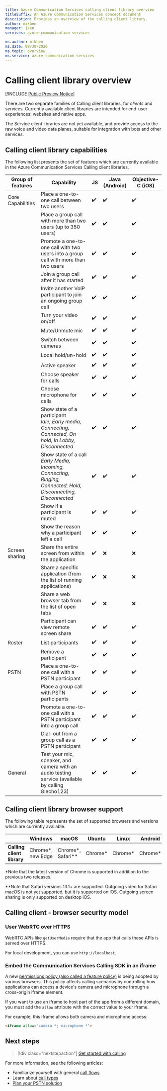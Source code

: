 ```yaml
---
title: Azure Communication Services calling client library overview
titleSuffix: An Azure Communication Services concept document
description: Provides an overview of the calling client library.
author: mikben
manager: jken
services: azure-communication-services

ms.author: mikben
ms.date: 09/30/2020
ms.topic: overview
ms.service: azure-communication-services
---
```

# Calling client library overview

[!INCLUDE [Public Preview Notice](../../includes/public-preview-include.md)]

There are two separate families of Calling client libraries, for *clients* and *services.* Currently available client libraries are intended for end-user experiences: websites and native apps.

The Service client libraries are not yet available, and provide access to the raw voice and video data planes, suitable for integration with bots and other services.

## Calling client library capabilities

The following list presents the set of features which are currently available in the Azure Communication Services Calling client libraries.

| Group of features | Capability                                                                                                          | JS  | Java (Android) | Objective-C (iOS) 
| ----------------- | ------------------------------------------------------------------------------------------------------------------- | ---  | -------------- | -------------
| Core Capabilities | Place a one-to-one call between two users                                                                           | ✔️   | ✔️            | ✔️  
|                   | Place a group call with more than two users (up to 350 users)                                                       | ✔️   | ✔️            | ✔️ 
|                   | Promote a one-to-one call with two users into a group call with more than two users                                 | ✔️   | ✔️            | ✔️ 
|                   | Join a group call after it has started                                                                              | ✔️   | ✔️            | ✔️ 
|                   | Invite another VoIP participant to join an ongoing group call                                                       | ✔️   | ✔️            | ✔️
|                   | Turn your video on/off                                                         | ✔️   | ✔️            | ✔️ 
|                   | Mute/Unmute mic                                                                                                     | ✔️   | ✔️            | ✔️         
|                   | Switch between cameras                                                                                              | ✔️   | ✔️            | ✔️           
|                   | Local hold/un-hold                                                                                                  | ✔️   | ✔️            | ✔️           
|                   | Active speaker                                                                                                      | ✔️   | ✔️            | ✔️           
|                   | Choose speaker for calls                                                                                            | ✔️   | ✔️            | ✔️           
|                   | Choose microphone for calls                                                                                         | ✔️   | ✔️            | ✔️           
|                   | Show state of a participant<br/>*Idle, Early media, Connecting, Connected, On hold, In Lobby, Disconnected*         | ✔️   | ✔️            | ✔️           
|                   | Show state of a call<br/>*Early Media, Incoming, Connecting, Ringing, Connected, Hold, Disconnecting, Disconnected* | ✔️   | ✔️            | ✔️           
|                   | Show if a participant is muted                                                                                      | ✔️   | ✔️            | ✔️           
|                   | Show the reason why a participant left a call                                                                       | ✔️   | ✔️            | ✔️     
| Screen sharing    | Share the entire screen from within the application                                                                 | ✔️   | ❌            | ❌           
|                   | Share a specific application (from the list of running applications)                                                | ✔️   | ❌            | ❌           
|                   | Share a web browser tab from the list of open tabs                                                                  | ✔️   | ❌            | ❌           
|                   | Participant can view remote screen share                                                                            | ✔️   | ✔️            | ✔️         
| Roster            | List participants                                                                                                   | ✔️   | ✔️            | ✔️           
|                   | Remove a participant                                                                                                | ✔️   | ✔️            | ✔️         
| PSTN              | Place a one-to-one call with a PSTN participant                                                                     | ✔️   | ✔️            | ✔️   
|                   | Place a group call with PSTN participants                                                                           | ✔️   | ✔️            | ✔️
|                   | Promote a one-to-one call with a PSTN participant into a group call                                                 | ✔️   | ✔️            | ✔️
|                   | Dial-out from a group call as a PSTN participant                                                                    | ✔️   | ✔️            | ✔️   
| General           | Test your mic, speaker, and camera with an audio testing service (available by calling 8:echo123)                   |  ✔️  | ✔️            | ✔️   

## Calling client library browser support

The following table represents the set of supported browsers and versions which are currently available.

|                                  | Windows          | macOS          | Ubuntu | Linux  | Android | iOS    |
| -------------------------------- | ---------------- | -------------- | ------- | ------ | ------ | ------ |
| **Calling client library** | Chrome*, new Edge | Chrome*, Safari** | Chrome*  | Chrome* | Chrome* | Safari** |


*Note that the latest version of Chrome is supported in addition to the previous two releases.<br/>

**Note that Safari versions 13.1+ are supported. Outgoing video for Safari macOS is not yet supported, but it is supported on iOS. Outgoing screen sharing is only supported on desktop iOS.

## Calling client - browser security model

### User WebRTC over HTTPS

WebRTC APIs like `getUserMedia` require that the app that calls these APIs is served over HTTPS.

For local development, you can use `http://localhost`.

### Embed the Communication Services Calling SDK in an iframe

A new [permissions policy (also called a feature policy)](https://www.w3.org/TR/permissions-policy-1/#iframe-allow-attribute) is being adopted by various browsers. This policy affects calling scenarios by controlling how applications can access a device's camera and microphone through a cross-origin iframe element.

If you want to use an iframe to host part of the app from a different domain, you must add the `allow` attribute with the correct value to your iframe.

For example, this iframe allows both camera and microphone access:

```html
<iframe allow="camera *; microphone *">
```

## Next steps

> [!div class="nextstepaction"]
> [Get started with calling](../../quickstarts/voice-video-calling/getting-started-with-calling.md)

For more information, see the following articles:
- Familiarize yourself with general [call flows](../call-flows.md)
- Learn about [call types](../voice-video-calling/about-call-types.md)
- [Plan your PSTN solution](../telephony-sms/plan-solution.md)
